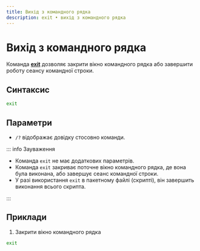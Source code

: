 ```yaml
---
title: Вихід з командного рядка
description: exit • вихід з командного рядка
---
```


# Вихід з командного рядка

Команда **[exit](https://docs.microsoft.com/en-us/windows-server/administration/windows-commands/exit 'Microsoft Dosc')** дозволяє закрити вікно командного рядка або завершити роботу сеансу командної строки.

## Синтаксис

```cmd
exit
```

## Параметри

- `/?` відображає довідку стосовно команди.

::: info Зауваження

- Команда `exit` не має додаткових параметрів.
- Команда `exit` закриває поточне вікно командного рядка, де вона була виконана, або завершує сеанс командної строки.
- У разі використання `exit` в пакетному файлі (скрипті), він завершить виконання всього скрипта.

:::

## Приклади

1. Закрити вікно командного рядка

```cmd
exit
```
